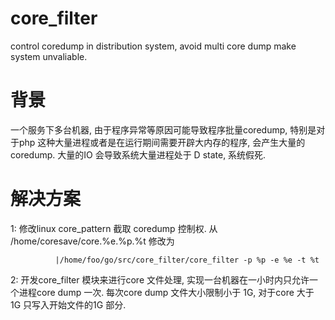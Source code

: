 core_filter
===========

control coredump in distribution system, avoid multi core dump make system unvaliable.

# 背景
一个服务下多台机器, 由于程序异常等原因可能导致程序批量coredump, 特别是对于php 这种大量进程或者是在运行期间需要开辟大内存的程序, 会产生大量的coredump. 大量的IO 会导致系统大量进程处于 D state, 系统假死. 


# 解决方案
1: 修改linux core_pattern 截取 coredump 控制权.  从 /home/coresave/core.%e.%p.%t 修改为   

			  |/home/foo/go/src/core_filter/core_filter -p %p -e %e -t %t  
			 
2: 开发core_filter 模块来进行core 文件处理, 实现一台机器在一小时内只允许一个进程core dump 一次.  每次core dump 文件大小限制小于 1G, 对于core 大于 1G 只写入开始文件的1G 部分.
